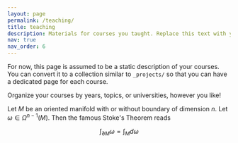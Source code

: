 ```yaml
---
layout: page
permalink: /teaching/
title: teaching
description: Materials for courses you taught. Replace this text with your description.
nav: true
nav_order: 6
---
```


For now, this page is assumed to be a static description of your courses. You can convert it to a collection similar to `_projects/` so that you can have a dedicated page for each course.

Organize your courses by years, topics, or universities, however you like!

Let $M$ be an oriented manifold with or without boundary of dimension $n$. Let $\omega \in \Omega^{n-1}(M)$. Then the famous Stoke's Theorem reads 

$$\int_{\partial M} \omega = \int_M d\omega$$
